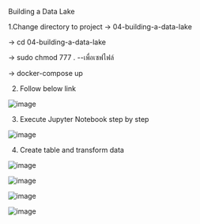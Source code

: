 Building a Data Lake

1.Change directory to project -> 04-building-a-data-lake

  -> cd 04-building-a-data-lake
  
  -> sudo chmod 777 . --เพื่อเซฟไฟล์
  
  -> docker-compose up

2. Follow below link

![image](https://user-images.githubusercontent.com/111696729/195407341-fb38ce9b-952e-414f-846f-cc06519529f4.png)

3. Execute Jupyter Notebook step by step 

![image](https://user-images.githubusercontent.com/111696729/195411985-eaccf4d3-5fd0-4f04-911c-e81fa296b121.png)

4. Create table and transform data

![image](https://user-images.githubusercontent.com/111696729/195412809-d7b0e548-7fce-464f-8a74-70bc0c12917d.png)

![image](https://user-images.githubusercontent.com/111696729/195413788-af4d80a2-c7d2-4da6-9e54-f86a2694e95e.png)

![image](https://user-images.githubusercontent.com/111696729/195418294-0df28706-13c5-431d-8408-e18d05acda50.png)

![image](https://user-images.githubusercontent.com/111696729/195421637-69260926-e1dd-4b87-b10a-2a0143a06dab.png)


